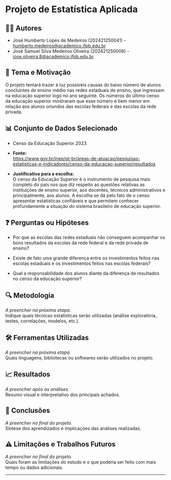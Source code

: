 # Projeto de Estatística Aplicada

## 🧑‍💻 Autores  
- José Humberto Lopes de Medeiros (202421250041) - humberto.medeiros@academico.ifpb.edu.br
- José Samuel Silva Medeiros Oliveira (202421250008) - jose.oliveira.8@academico.ifpb.edu.br

## 🎯 Tema e Motivação  
O projeto tentará trazer à luz possíveis causas do baixo número de alunos concluintes do ensino médio nas redes estaduais de ensino, que ingressam na educação superior logo no ano seguinte. Os números do último censo da educação superior mostraram que esse número é bem menor em relação aos alunos oriundos das escolas federais e das escolas da rede privada.

## 📊 Conjunto de Dados Selecionado  
- Censo da Educação Superior 2023
  
- **Fonte:**  
  https://www.gov.br/inep/pt-br/areas-de-atuacao/pesquisas-estatisticas-e-indicadores/censo-da-educacao-superior/resultados

- **Justificativa para a escolha:**  
   O censo da Educação Superior é o instrumento de pesquisa mais completo do país nos que diz respeito as questões relativas as instituições de ensino superior, aos docentes, técnicos administrativos e principalmente, aos alunos. A escolha se dá pelo fato de o censo apresentar estatísticas confiáveis e que permitem conhecer profundamente a situação do sistema brasileiro de educação superior.

## ❓ Perguntas ou Hipóteses  
- Por que as escolas das redes estaduais não conseguem acompanhar os bons resultados da escolas da rede federal e da rede privada de ensino?

- Existe de fato uma grande diferença entre os investimentos feitos nas escolas estaduais e os investimentos feitos nas escolas federais?

- Qual a responsabilidade dos alunos diante da diferença de resultados no censo da educação superior?


## 🔍 Metodologia  
*A preencher na próxima etapa.*  
Indique quais técnicas estatísticas serão utilizadas (análise exploratória, testes, correlações, modelos, etc.).

## 🛠️ Ferramentas Utilizadas  
*A preencher na próxima etapa.*  
Quais linguagens, bibliotecas ou softwares serão utilizados no projeto.

## 📈 Resultados  
*A preencher após as análises.*  
Resumo visual e interpretativo dos principais achados.

## 📌 Conclusões  
*A preencher no final do projeto.*  
Síntese dos aprendizados e implicações das análises realizadas.

## ⚠️ Limitações e Trabalhos Futuros  
*A preencher no final do projeto.*  
Quais foram as limitações do estudo e o que poderia ser feito com mais tempo ou dados adicionais.

---

